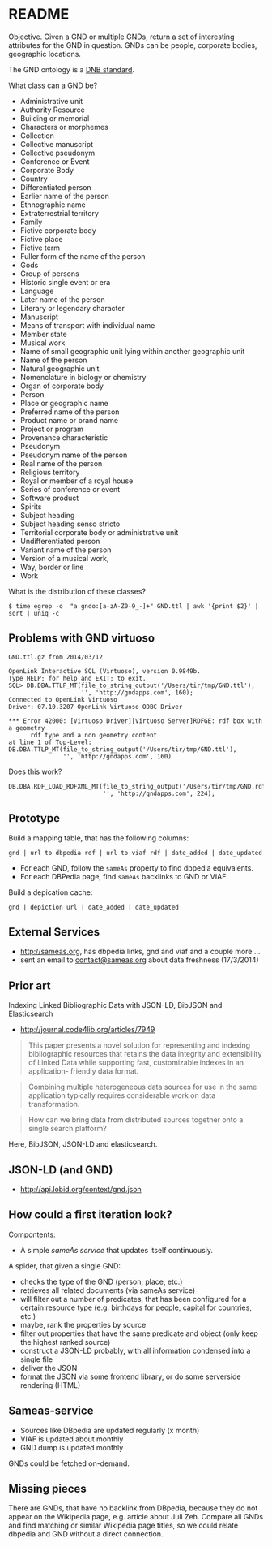 README
======

Objective. Given a GND or multiple GNDs, return a set of interesting attributes
for the GND in question. GNDs can be people, corporate bodies, geographic locations.

The GND ontology is a [DNB standard](http://d-nb.info/standards/elementset/gnd).

What class can a GND be?

 * Administrative unit
 * Authority Resource
 * Building or memorial
 * Characters or morphemes
 * Collection
 * Collective manuscript
 * Collective pseudonym
 * Conference or Event
 * Corporate Body
 * Country
 * Differentiated person
 * Earlier name of the person
 * Ethnographic name
 * Extraterrestrial territory
 * Family
 * Fictive corporate body
 * Fictive place
 * Fictive term
 * Fuller form of the name of the person
 * Gods
 * Group of persons
 * Historic single event or era
 * Language
 * Later name of the person
 * Literary or legendary character
 * Manuscript
 * Means of transport with individual name
 * Member state
 * Musical work
 * Name of small geographic unit lying within another geographic unit
 * Name of the person
 * Natural geographic unit
 * Nomenclature in biology or chemistry
 * Organ of corporate body
 * Person
 * Place or geographic name
 * Preferred name of the person
 * Product name or brand name
 * Project or program
 * Provenance characteristic
 * Pseudonym
 * Pseudonym name of the person
 * Real name of the person
 * Religious territory
 * Royal or member of a royal house
 * Series of conference or event
 * Software product
 * Spirits
 * Subject heading
 * Subject heading senso stricto
 * Territorial corporate body or administrative unit
 * Undifferentiated person
 * Variant name of the person
 * Version of a musical work,
 * Way, border or line
 * Work

What is the distribution of these classes?

    $ time egrep -o  "a gndo:[a-zA-Z0-9_-]+" GND.ttl | awk '{print $2}' | sort | uniq -c


Problems with GND virtuoso
--------------------------

    GND.ttl.gz from 2014/03/12

    OpenLink Interactive SQL (Virtuoso), version 0.9849b.
    Type HELP; for help and EXIT; to exit.
    SQL> DB.DBA.TTLP_MT(file_to_string_output('/Users/tir/tmp/GND.ttl'),
                        '', 'http://gndapps.com', 160);
    Connected to OpenLink Virtuoso
    Driver: 07.10.3207 OpenLink Virtuoso ODBC Driver

    *** Error 42000: [Virtuoso Driver][Virtuoso Server]RDFGE: rdf box with a geometry
          rdf type and a non geometry content
    at line 1 of Top-Level:
    DB.DBA.TTLP_MT(file_to_string_output('/Users/tir/tmp/GND.ttl'),
                   '', 'http://gndapps.com', 160)

Does this work?

    DB.DBA.RDF_LOAD_RDFXML_MT(file_to_string_output('/Users/tir/tmp/GND.rdf'),
                              '', 'http://gndapps.com', 224);

Prototype
---------

Build a mapping table, that has the following columns:

    gnd | url to dbpedia rdf | url to viaf rdf | date_added | date_updated

* For each GND, follow the `sameAs` property to find dbpedia equivalents.
* For each DBPedia page, find `sameAs` backlinks to GND or VIAF.


Build a depication cache:

    gnd | depiction url | date_added | date_updated


External Services
-----------------

* http://sameas.org, has dbpedia links, gnd and viaf and a couple more ...
* sent an email to contact@sameas.org about data freshness (17/3/2014)


Prior art
---------

Indexing Linked Bibliographic Data with JSON-LD, BibJSON and Elasticsearch

* http://journal.code4lib.org/articles/7949

> This paper presents a novel solution for representing and indexing
  bibliographic resources that retains the data integrity and extensibility of
  Linked Data while supporting fast, customizable indexes in an application-
  friendly data format.

> Combining multiple heterogeneous data sources for use in the same application
  typically requires considerable work on data transformation.

> How can we bring data from distributed sources together onto a single search
  platform?

Here, BibJSON, JSON-LD and elasticsearch.


JSON-LD (and GND)
-----------------

* http://api.lobid.org/context/gnd.json


How could a first iteration look?
---------------------------------

Compontents:

* A simple *sameAs service* that updates itself continuously.

A spider, that given a single GND:

* checks the type of the GND (person, place, etc.)
* retrieves all related documents (via sameAs service)
* will filter out a number of predicates, that has been configured for a certain
  resource type (e.g. birthdays for people, capital for countries, etc.)
* maybe, rank the properties by source
* filter out properties that have the same predicate and object
  (only keep the highest ranked source)
* construct a JSON-LD probably, with all information condensed into a single file
* deliver the JSON
* format the JSON via some frontend library, or do some serverside rendering (HTML)

Sameas-service
--------------

* Sources like DBpedia are updated regularly (x month)
* VIAF is updated about monthly
* GND dump is updated monthly

GNDs could be fetched on-demand.


Missing pieces
--------------

There are GNDs, that have no backlink from DBpedia, because they do not appear
on the Wikipedia page, e.g. article about Juli Zeh. Compare all GNDs
and find matching or similar Wikipedia page titles, so we could relate
dbpedia and GND without a direct connection.


